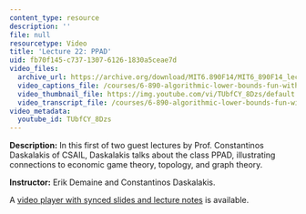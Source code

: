 ```yaml
---
content_type: resource
description: ''
file: null
resourcetype: Video
title: 'Lecture 22: PPAD'
uid: fb70f145-c737-1307-6126-1830a5ceae7d
video_files:
  archive_url: https://archive.org/download/MIT6.890F14/MIT6_890F14_lec22_300k.mp4
  video_captions_file: /courses/6-890-algorithmic-lower-bounds-fun-with-hardness-proofs-fall-2014/3484ca334358590e85ddb8ea1006e638_TUbfCY_8Dzs.vtt
  video_thumbnail_file: https://img.youtube.com/vi/TUbfCY_8Dzs/default.jpg
  video_transcript_file: /courses/6-890-algorithmic-lower-bounds-fun-with-hardness-proofs-fall-2014/28bba424da898c3623d82cbf6e7bbf94_TUbfCY_8Dzs.pdf
video_metadata:
  youtube_id: TUbfCY_8Dzs
---
```


**Description:** In this first of two guest lectures by Prof. Constantinos Daskalakis of CSAIL, Daskalakis talks about the class PPAD, illustrating connections to economic game theory, topology, and graph theory.

**Instructor:** Erik Demaine and Constantinos Daskalakis.

A [video player with synced slides and lecture notes](http://courses.csail.mit.edu/6.890/fall14/lectures/L22.html) is available.